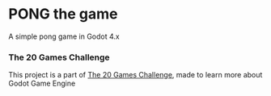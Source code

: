 # PONG the game
 A simple pong game in Godot 4.x


### The 20 Games Challenge
  This project is a part of [The 20 Games Challenge](https://20_games_challenge.gitlab.io/), made to learn more about Godot Game Engine
